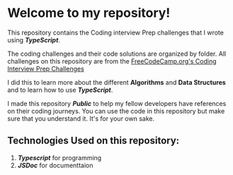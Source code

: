 # Welcome to my repository!

This repository contains the Coding interview Prep challenges that I wrote using ***TypeScript***. 

The coding challenges and their code solutions are organized by folder. All challenges on this repository are from the [FreeCodeCamp.org's Coding Interview Prep Challenges](https://www.example.com](https://www.freecodecamp.org/learn/coding-interview-prep/)https://www.freecodecamp.org/learn/coding-interview-prep/)

I did this to learn more about the different **Algorithms** and **Data Structures** and to learn how to use ***TypeScript***.

I made this repository ***Public*** to help my fellow developers have references on their coding journeys. You can use the code in this repository but make sure that you understand it. It's for your own sake. 

## Technologies Used on this repository:

1. ***Typescript*** for programming
2. ***JSDoc*** for documenttaion
